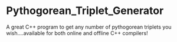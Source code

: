 # Pythogorean_Triplet_Generator
A great C++ program to get any number of pythogorean triplets you wish....available for both online and offline C++ compilers!
